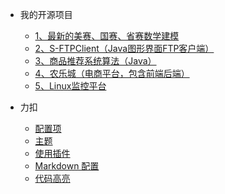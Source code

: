 * 我的开源项目
    * [1、最新的美赛、国赛、省赛数学建模](zh-cn/open_source/MathModel/README.md)
    * [2、S-FTPClient（Java图形界面FTP客户端）](zh-cn/open_source/s_ftpclient/README.md)
    * [3、商品推荐系统算法（Java）](zh-cn/open_source/recommenderSystem/README.md)
    * [4、农乐城（电商平台，包含前端后端）](zh-cn/open_source/agriculture/README.md)
    * [5、Linux监控平台](zh-cn/open_source/Linux_monitor/README.md)


* 力扣
  * [配置项](zh-cn/configuration.md)
  * [主题](zh-cn/themes.md)
  * [使用插件](zh-cn/plugins.md)
  * [Markdown 配置](zh-cn/markdown.md)
  * [代码高亮](zh-cn/language-highlight.md)